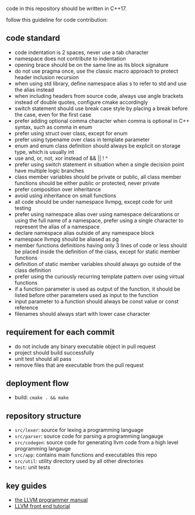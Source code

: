 code in this repository should be written in C++17.

follow this guideline for code contribution:

## code standard
- code indentation is 2 spaces, never use a tab character
- namespace does not contribute to indentation
- opening brace should be on the same line as its block signature
- do not use pragma once, use the classic macro approach to protect header inclusion recursion
- when using std library, define namespace alias s to refer to std and use the alias instead
- when including headers from source code, always use angle brackets instead of double quotes, configure cmake accordingly
- switch statement should use break case style by placing a break before the case, even for the first case
- prefer adding optional comma character when comma is optional in C++ syntax, such as comma in enum
- prefer using struct over class, except for enum
- prefer using typename over class in template parameter
- enum and enum class definition should always be explicit on storage type, which is usually int
- use and, or, not, xor instead of && || ! ^
- prefer using switch statement in situation when a single decision point have multiple logic branches
- class member variables should be private or public, all class member functions should be either public or protected, never private
- prefer composition over inheritance
- avoid using inheritance on small functions
- all code should be under namespace llvmpg, except code for unit testing
- prefer using namespace alias over using namespace delcarations or using the full name of a namespace, prefer using a single character to
  represent the alias of a namespace
- declare namespace alias outside of any namespace block
- namespace llvmpg should be aliased as pg
- member functions definitions having only 3 lines of code or less should be placed inside the definition of the class, except for static member functions
- definition of static member variables should always go outside of the class definition
- prefer using the curiously recurring template pattern over using virtual functions
- if a function parameter is used as output of the function, it should be listed before other parameters used as input to the function
- input parameter to a function should always be const value or const reference
- filenames should always start with lower case character


## requirement for each commit
- do not include any binary executable object in pull request
- project should build successfully
- unit test should all pass
- remove files that are executable from the pull request

## deployment flow
- build: `cmake . && make`

## repository structure
- `src/lexer`: source for lexing a programming language
- `src/parser`: source code for parsing a programming langauge
- `src/codegen`: source code for generating llvm code from a high level programming langauge
- `src/app`: contains main functions and executables this repo
- `src/util`: utility directory used by all other directories
- `test`: unit tests

## key guides
- [the LLVM programmer manual](https://llvm.org/docs/ProgrammersManual.html)
- [LLVM front end tutorial](https://llvm.org/docs/tutorial/)

